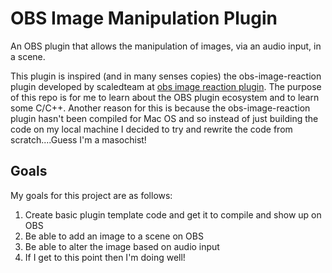 # OBS Image Manipulation Plugin

An OBS plugin that allows the manipulation of images, via an audio input, in a scene.

This plugin is inspired (and in many senses copies) the obs-image-reaction plugin developed by scaledteam at [obs image reaction plugin](https://github.com/scaledteam/obs-image-reaction). The purpose of this repo is for me to learn about the OBS plugin ecosystem and to learn some C/C++. Another reason for this is because the obs-image-reaction plugin hasn't been compiled for Mac OS and so instead of just building the code on my local machine I decided to try and rewrite the code from scratch....Guess I'm a masochist!

## Goals

My goals for this project are as follows:

1. Create basic plugin template code and get it to compile and show up on OBS
2. Be able to add an image to a scene on OBS
3. Be able to alter the image based on audio input
4. If I get to this point then I'm doing well!